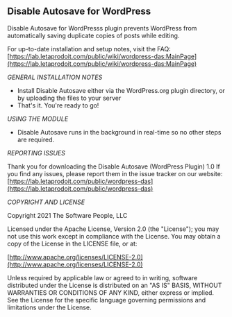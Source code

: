 Disable Autosave for WordPress
-------
Disable Autosave for WordPresss plugin prevents WordPress from automatically saving duplicate copies of posts while editing.

For up-to-date installation and setup notes, visit the FAQ:
[https://lab.letaprodoit.com/public/wiki/wordpress-das:MainPage](https://lab.letaprodoit.com/public/wiki/wordpress-das:MainPage)


*GENERAL INSTALLATION NOTES*

- Install Disable Autosave either via the WordPress.org plugin directory, or by uploading the files to your server
- That's it. You're ready to go!

*USING THE MODULE*

- Disable Autosave runs in the background in real-time so no other steps are required.

*REPORTING ISSUES*

Thank you for downloading the Disable Autosave (WordPress Plugin) 1.0
If you find any issues, please report them in the issue tracker on our website:
[https://lab.letaprodoit.com/public/wordpress-das](https://lab.letaprodoit.com/public/wordpress-das)

*COPYRIGHT AND LICENSE*

Copyright 2021 The Software People, LLC

Licensed under the Apache License, Version 2.0 (the "License");
you may not use this work except in compliance with the License.
You may obtain a copy of the License in the LICENSE file, or at:

  [http://www.apache.org/licenses/LICENSE-2.0](http://www.apache.org/licenses/LICENSE-2.0)

Unless required by applicable law or agreed to in writing, software
distributed under the License is distributed on an "AS IS" BASIS,
WITHOUT WARRANTIES OR CONDITIONS OF ANY KIND, either express or implied.
See the License for the specific language governing permissions and
limitations under the License.
